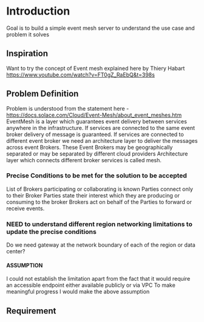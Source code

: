 # Introduction
Goal is to build a simple event mesh server to understand the use case and problem it solves
## Inspiration
Want to try the concept of Event mesh explained here by Thiery Habart
https://www.youtube.com/watch?v=FT0gZ_RaEbQ&t=398s
## Problem Definition 
Problem is understood  from the statement here - https://docs.solace.com/Cloud/Event-Mesh/about_event_meshes.htm
EventMesh is a layer which guarantees event delivery between services anywhere in the infrastructure.
If services are connected to the same event broker delivery of message is guaranteed.
If services are connected to different event broker we need an architecture layer to deliver the messages 
across event Brokers. These Event Brokers may be geographically separated or may be separated by different cloud providers
Architecture layer which connects different broker services is called mesh. 

### Precise Conditions to be met for the solution to be accepted
 List of Brokers participating or collaborating is known
 Parties connect only to their Broker
 Parties state their interest which they are producing or consuming to the broker
 Brokers act on behalf of the Parties to forward or receive events.
 
### NEED to understand different region networking limitations to update the precise conditions
  Do we need gateway at the network boundary of each of the region or data center?
  #### ASSUMPTION
  I could not establish the limitation apart from the fact that it would require an accessible endpoint either available publicly or via VPC
  To make meaningful progress I would make the above assumption




## Requirement 
